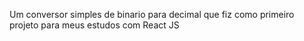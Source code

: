 Um conversor simples de binario para decimal que fiz como primeiro projeto para meus estudos com React JS
